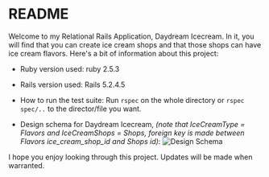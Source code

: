 # README

Welcome to my Relational Rails Application, Daydream Icecream. In it, you will find that you can create ice cream shops and that those shops can have ice cream flavors. Here's a bit of information about this project:

* Ruby version used:
  ruby 2.5.3

* Rails version used:
  Rails 5.2.4.5

* How to run the test suite:
  Run `rspec` on the whole directory or `rspec spec/..` to the director/file you want.

* Design schema for Daydream Icecream, *(note that IceCreamType = Flavors and IceCreamShops = Shops, foreign key is made between Flavors ice_cream_shop_id and Shops id)*:
![Design Schema](https://i.ibb.co/0CGKtGy/screen-shot-2021-03-22-at-8-04-43-pm.png)

I hope you enjoy looking through this project. Updates will be made when warranted. 
